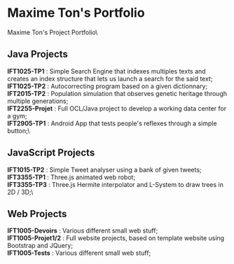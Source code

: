 # Maxime Ton's Portfolio
Maxime Ton's Project Portfolio\

## Java Projects
__IFT1025-TP1__ : Simple Search Engine that indexes multiples texts and creates an index structure that lets us launch a search for the said text;\
__IFT1025-TP2__ : Autocorrecting program based on a given dictionnary;\
__IFT2015-TP2__ : Population simulation that observes genetic heritage through multiple generations;\
__IFT2255-Projet__ : Full OCL/Java project to develop a working data center for a gym;\
__IFT2905-TP1__ : Android App that tests people's reflexes through a simple button;\

## JavaScript Projects
__IFT1015-TP2__ : Simple Tweet analyser using a bank of given tweets;\
__IFT3355-TP1__ : Three.js animated web robot;\
__IFT3355-TP3__ : Three.js Hermite interpolator and L-System to draw trees in 2D / 3D;\

## Web Projects
__IFT1005-Devoirs__ : Various different small web stuff;\
__IFT1005-Projet1/2__ : Full website projects, based on template website using Bootstrap and JQuery;\
__IFT1005-Tests__ : Various different small web stuff;
